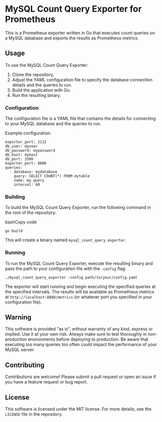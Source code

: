 
# MySQL Count Query Exporter for Prometheus

This is a Prometheus exporter written in Go that executes count queries on a MySQL database and exports the results as Prometheus metrics.

## Usage

To use the MySQL Count Query Exporter:

1.  Clone the repository.
2.  Adjust the YAML configuration file to specify the database connection details and the queries to run.
3.  Build the application with Go.
4.  Run the resulting binary.

### Configuration

The configuration file is a YAML file that contains the details for connecting to your MySQL database and the queries to run.

Example configuration:


```
exporter_port: 2112
db_user: myuser
db_password: mypassword
db_host: myhost
db_port: 3306
exporter_port: 8080
queries:
  - database: mydatabase
    query: SELECT COUNT(*) FROM mytable
    name: my_query
    interval: 60
```

### Building

To build the MySQL Count Query Exporter, run the following command in the root of the repository:

bashCopy code

`go build` 

This will create a binary named `mysql_count_query_exporter`.

### Running

To run the MySQL Count Query Exporter, execute the resulting binary and pass the path to your configuration file with the `-config` flag:


`./mysql_count_query_exporter -config path/to/your/config.yaml` 

The exporter will start running and begin executing the specified queries at the specified intervals. The results will be available as Prometheus metrics at `http://localhost:8080/metrics` (or whatever port you specified in your configuration file).

## Warning

This software is provided "as is", without warranty of any kind, express or implied. Use it at your own risk. Always make sure to test thoroughly in non-production environments before deploying to production. Be aware that executing too many queries too often could impact the performance of your MySQL server.

## Contributing

Contributions are welcome! Please submit a pull request or open an issue if you have a feature request or bug report.

## License

This software is licensed under the MIT license. For more details, see the `LICENSE` file in the repository.